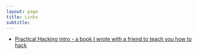 ```yaml
---
layout: page
title: Links
subtitle: 
---
```


* [Practical Hacking intro - a book I wrote with a friend to teach you how to hack](https://hunter2.gitbook.io/practical-hacking/ "This is really cool")
